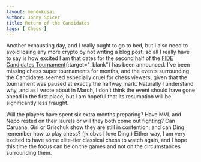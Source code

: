 ```yaml
---
layout: mendokusai
author: Jonny Spicer
title: Return of the Candidates
tags: [ Chess ]
---
```

Another exhausting day, and I really ought to go to bed, but I also need to avoid losing any more crypto by not writing a blog post, so all I really have to say is how excited I am
that dates for the second half of the [FIDE Candidates Tournament](/mendokusai/2020/03/17/candidates-controversy){:target="_blank"} has been announced. I've been missing chess super
tournaments for months, and the events surrounding the Candidates seemed especially cruel for chess viewers, given that the tournament was paused at exactly the halfway mark. Naturally
I understand why, and as I wrote about in March, I don't think the event should have gone ahead in the first place, but I am hopeful that its resumption will be significantly less
fraught.

Will the players have spent six extra months preparing? Have MVL and Nepo rested on their laurels or will they both come out fighting? Can Caruana, Giri or Grischuk show they are still
in contention, and can Ding remember how to play chess? (jk obvs I love Ding.) Either way, I am very excited to have some elite-tier classical chess to watch again, and I hope this time
the focus can be on the games and not on the circumstances surrounding them.
